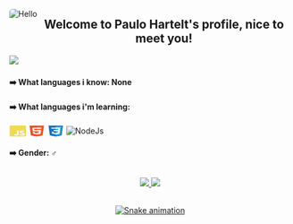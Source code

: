  <img align="left" alt="Hello" height="70" style="border-radius:5px;" src="https://c.tenor.com/wZJkLabX6QkAAAAi/bro-pigeon-e-ai.gif"></div>
 ## <div align = "center">Welcome to Paulo Hartelt's profile, nice to meet you!</div> 

<a href="https://www.linkedin.com/in/paulo-hartelt-045144106/" target="_blank"><img src="https://img.shields.io/badge/LinkedIn-0077B5?style=for-the-badge&logo=linkedin&logoColor=white" target="_blank"></a>

#### ➡️ What languages i know: None
#### ➡️ What languages i'm learning: 
<img align="center" alt="Javasscript" height="20" width="30" src="https://raw.githubusercontent.com/devicons/devicon/master/icons/javascript/javascript-plain.svg"> <img align="center" alt="HTML" height="20" width="30" src="https://raw.githubusercontent.com/devicons/devicon/master/icons/html5/html5-original.svg"> <img align="center" alt="CSS" height="20" width="30" src="https://raw.githubusercontent.com/devicons/devicon/master/icons/css3/css3-original.svg"> <img align="center" alt="NodeJs" height="20" width="30" src="https://cdn.jsdelivr.net/gh/devicons/devicon/icons/nodejs/nodejs-original.svg">
#### ➡️ Gender: ♂️

 ##

<div align="center">
  <a href="https://github.com/PauloHartelt">
  <img height="180em" src="https://github-readme-stats.vercel.app/api?username=PauloHartelt&show_icons=true&theme=github_dark&include_all_commits=true&count_private=true"/>
  <img height="180em" src="https://github-readme-stats.vercel.app/api/top-langs/?username=PauloHartelt&layout=compact&langs_count=7&theme=github_dark"/>
</div>
 
 <div style="display: inline_block"><br>  
</div> 
<div align="center"> 
  
  ![Snake animation](https://github.com/PauloHartelt/PauloHartelt/blob/output/github-contribution-grid-snake.svg)
 
</div>
